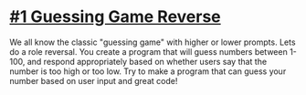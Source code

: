 # [#1 Guessing Game Reverse](https://www.reddit.com/r/dailyprogrammer/comments/pii6j/difficult_challenge_1/)

We all know the classic "guessing game" with higher or lower prompts. Lets do a
role reversal. You create a program that will guess numbers between 1-100, and
respond appropriately based on whether users say that the number is too high or
too low. Try to make a program that can guess your number based on user input
and great code!
